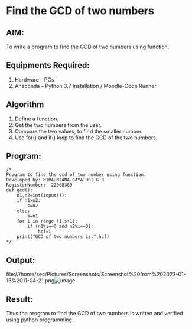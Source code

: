 # Find the GCD of two numbers

## AIM:
To write a program to find the GCD of two numbers using function.

## Equipments Required:
1. Hardware – PCs
2. Anaconda – Python 3.7 Installation / Moodle-Code Runner

## Algorithm
1. Define a function.
2. Get the two numbers from the user.
3. Compare the two values, to find the smaller number.
4. Use for() and if() loop to find the GCD of the two numbers.

## Program:
```
/*
Program to find the gcd of two number using function.
Developed by: NIRAUNJANA GAYATHRI G R
RegisterNumber:  22008369
def gcd():
    n1,n2=int(input()):
    if n1>n2:
        s=n2
    else:
        s=n1
    for i in range (1,s+1):
        if (n1%i==0 and n2%i==0):
            hcf=i
    print("GCD of two numbers is:",hcf)
*/
```

## Output:
file:///home/sec/Pictures/Screenshots/Screenshot%20from%202023-01-15%2011-04-21.png![image](https://user-images.githubusercontent.com/119395610/212524683-0c3f9975-d16e-472f-8c91-f1e2dc5ed7ed.png)



## Result:
Thus the program to find the GCD of two numbers is written and verified using python programming.
